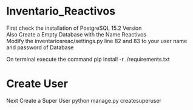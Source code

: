 # Inventario_Reactivos


First check the installation of PostgreSQL 15.2 Version<br>
Also Create a Empty Database with the Name Reactivos<br>
Modify the inventariosreac/settings.py  line 82 and 83  to your user name and password of Database<br>


On terminal execute the command pip install -r ./requirements.txt <br>
# Create User
Next Create a Super User python manage.py createsuperuser<br>